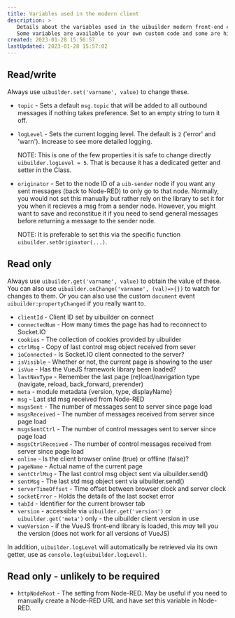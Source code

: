 ```yaml
---
title: Variables used in the modern client
description: >
   Details about the variables used in the uibuilder modern front-end client library.
   Some variables are available to your own custom code and some are hidden inside the `uibuilder` client object.
created: 2023-01-28 15:56:57
lastUpdated: 2023-01-28 15:57:02
---
```


## Read/write

Always use `uibuilder.set('varname', value)` to change these.

* `topic` - Sets a default `msg.topic` that will be added to all outbound messages if nothing takes preference. Set to an empty string to turn it off.

* `logLevel` - Sets the current logging level. The default is `2` ('error' and 'warn'). Increase to see more detailed logging.
  
  NOTE: This is one of the few properties it is safe to change directly `uibuilder.logLevel = 5`. That is because it has a dedicated getter and setter in the Class.

* `originator` - Set to the node ID of a `uib-sender` node if you want any sent messages (back to Node-RED) to only go to that node. Normally, you would not set this manually but rather rely on the library to set it for you when it recieves a msg from a sender node. However, you might want to save and reconstitue it if you need to send general messages before returning a message to the sender node.
  
  NOTE: It is preferable to set this via the specific function `uibuilder.setOriginator(...)`.

## Read only

Always use `uibuilder.get('varname', value)` to obtain the value of these. You can also use `uibuilder.onChange('varname', (val)=>{})` to watch for changes to them. Or you can also use the custom `document` event `uibuilder:propertyChanged` if you really want to.

* `clientId` - Client ID set by uibuilder on connect
* `connectedNum` - How many times the page has had to reconnect to Socket.IO
* `cookies` - The collection of cookies provided by uibuilder
* `ctrlMsg` - Copy of last control msg object received from sever
* `ioConnected` - Is Socket.IO client connected to the server?
* `isVisible` - Whether or not, the current page is showing to the user
* `isVue` - Has the VueJS framework library been loaded?
* `lastNavType` - Remember the last page (re)load/navigation type (navigate, reload, back_forward, prerender)
* `meta` - module metadata {version, type, displayName}
* `msg` - Last std msg received from Node-RED
* `msgsSent` - The number of messages sent to server since page load
* `msgsReceived` - The number of messages received from server since page load
* `msgsSentCtrl` - The number of control messages sent to server since page load
* `msgsCtrlReceived` - The number of control messages received from server since page load
* `online` - Is the client browser online (true) or offline (false)?
* `pageName` - Actual name of the current page
* `sentCtrlMsg` - The last control msg object sent via uibuilder.send()
* `sentMsg` - The last std msg object sent via uibuilder.send()
* `serverTimeOffset` - Time offset between browser clock and server clock
* `socketError` - Holds the details of the last socket error
* `tabId` - Identifier for the current browser tab
* `version` - accessible via `uibuilder.get('version')` or `uibuilder.get('meta')` only - the uibuilder client version in use
* `vueVersion` - if the VueJS front-end library is loaded, this _may_ tell you the version (does not work for all versions of VueJS)

In addition, `uibuilder.logLevel` will automatically be retrieved via its own getter, use as `console.log(uibuilder.logLevel)`.

## Read only - unlikely to be required

* `httpNodeRoot` - The setting from Node-RED. May be useful if you need to manually create a Node-RED URL and have set this variable in Node-RED.
